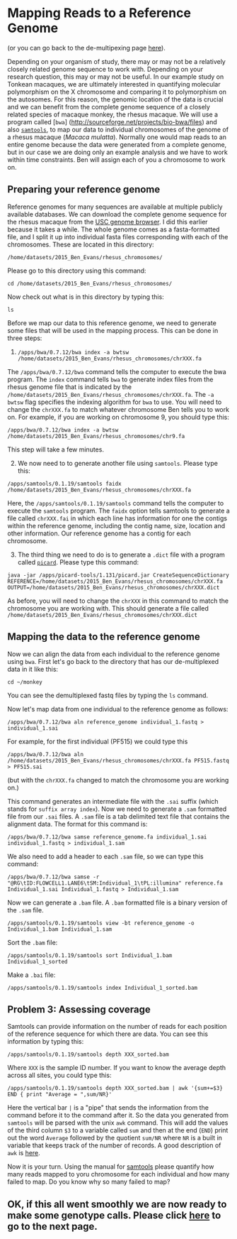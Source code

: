 # Mapping Reads to a Reference Genome

(or you can go back to the de-multipexing page [here](https://github.com/evansbenj/Reduced-Representation-Workshop/blob/master/3_De-multiplexing.md)).

Depending on your organism of study, there may or may not be a relatively closely related genome sequence to work with.  Depending on your research question, this may or may not be useful.  In our example study on Tonkean macaques, we are ultimately interested in quantifying molecular polymorphism on the X chromosome and comparing it to polymorphism on the autosomes.  For this reason, the genomic location of the data is crucial and we can benefit from the complete genome sequence of a closely related species of macaque monkey, the rhesus macaque.  We will use a program called [`bwa`] (http://sourceforge.net/projects/bio-bwa/files) and also [`samtools`](http://samtools.sourceforge.net/), to map our data to individual chromosomes of the genome of a rhesus macaque (*Macaca mulatta*).  Normally one would map reads to an entire genome because the data were generated from a complete genome, but in our case we are doing only an example analysis and we have to work within time constraints.  Ben will assign each of you a chromosome to work on.

## Preparing your reference genome

Reference genomes for many sequences are available at multiple publicly available databases.  We can download the complete genome sequence for the rhesus macaque from the [USC genome browser](http://hgdownload.cse.ucsc.edu/downloads.html#rhesus).  I did this earlier because it takes a while.  The whole genome comes as a fasta-formatted file, and I split it up into individual fasta files corresponding with each of the chromosomes.  These are located in this directory:

`/home/datasets/2015_Ben_Evans/rhesus_chromosomes/`

Please go to this directory using this command:

`cd /home/datasets/2015_Ben_Evans/rhesus_chromosomes/`

Now check out what is in this directory by typing this:

`ls`

Before we map our data to this reference genome, we need to generate some files that will be used in the mapping process.  This can be done in three steps:

1. `/apps/bwa/0.7.12/bwa index -a bwtsw /home/datasets/2015_Ben_Evans/rhesus_chromosomes/chrXXX.fa`

  The `/apps/bwa/0.7.12/bwa` command tells the computer to execute the bwa program.  The `index` command tells `bwa` to generate index files from the rhesus genome file that is indicated by the `/home/datasets/2015_Ben_Evans/rhesus_chromosomes/chrXXX.fa`. The `-a bwtsw` flag specifies the indexing algorithm for `bwa` to use.  You will need to change the `chrXXX.fa` to match whatever chromosome Ben tells you to work on.  For example, if you are working on chromosome 9, you should type this:

  `/apps/bwa/0.7.12/bwa index -a bwtsw /home/datasets/2015_Ben_Evans/rhesus_chromosomes/chr9.fa`  
  
  This step will take a few minutes.

2. We now need to to generate another file using `samtools`.  Please type this:

  `/apps/samtools/0.1.19/samtools faidx /home/datasets/2015_Ben_Evans/rhesus_chromosomes/chrXXX.fa`

  Here, the `/apps/samtools/0.1.19/samtools` command tells the computer to execute the `samtools` program.  The `faidx` option tells samtools to generate a file called `chrXXX.fai` in which each line has information for one the contigs within the reference genome, including the contig name, size, location and other information.  Our reference genome has a contig for each chromosome.

3.  The third thing we need to do is to generate a `.dict` file with a program called [`picard`](http://broadinstitute.github.io/picard/).  Please type this command:

  `java -jar /apps/picard-tools/1.131/picard.jar CreateSequenceDictionary REFERENCE=/home/datasets/2015_Ben_Evans/rhesus_chromosomes/chrXXX.fa OUTPUT=/home/datasets/2015_Ben_Evans/rhesus_chromosomes/chrXXX.dict`

  As before, you will need to change the `chrXXX` in this command to match the chromosome you are working with.  This should generate a file called `/home/datasets/2015_Ben_Evans/rhesus_chromosomes/chrXXX.dict`

## Mapping the data to the reference genome

Now we can align the data from each individual to the reference genome using `bwa`.  First let's go back to the directory that has our de-multiplexed data in it like this:

`cd ~/monkey`

You can see the demultiplexed fastq files by typing the `ls` command.

Now let's map data from one individual to the reference genome as follows:

`/apps/bwa/0.7.12/bwa aln reference_genome individual_1.fastq > individual_1.sai`

For example, for the first individual (PF515) we could type this

`/apps/bwa/0.7.12/bwa aln /home/datasets/2015_Ben_Evans/rhesus_chromosomes/chrXXX.fa PF515.fastq > PF515.sai`

(but with the `chrXXX.fa` changed to match the chromosome you are working on.)

This command generates an intermediate file with the `.sai` suffix (which stands for `suffix array index`). Now we need to generate a `.sam` formatted file from our `.sai` files.  A `.sam` file is a tab delimited text file that contains the alignment data.  The format for this command is:

`/apps/bwa/0.7.12/bwa samse reference_genome.fa individual_1.sai individual_1.fastq > individual_1.sam`

We also need to add a header to each `.sam` file, so we can type this command:

`/apps/bwa/0.7.12/bwa samse -r "@RG\tID:FLOWCELL1.LANE6\tSM:Individual_1\tPL:illumina" reference.fa Individual_1.sai Individual_1.fastq > Individual_1.sam`

Now we can generate a `.bam` file.  A `.bam` formatted file is a binary version of the `.sam` file.

`/apps/samtools/0.1.19/samtools view -bt reference_genome -o Individual_1.bam Individual_1.sam`

Sort the `.bam` file:

`/apps/samtools/0.1.19/samtools sort Individual_1.bam Individual_1_sorted`

Make a `.bai` file:

`/apps/samtools/0.1.19/samtools index Individual_1_sorted.bam`

## Problem 3: Assessing coverage

Samtools can provide information on the number of reads for each position of the reference sequence for which there are data.  You can see this information by typing this:

`/apps/samtools/0.1.19/samtools depth XXX_sorted.bam`

Where `XXX` is the sample ID number.  If you want to know the average depth across all sites, you could type this:

`/apps/samtools/0.1.19/samtools depth XXX_sorted.bam | awk '{sum+=$3} END { print "Average = ",sum/NR}'`

Here the vertical bar `|` is a "pipe" that sends the information from the command before it to the command after it.  So the data you generated from `samtools` will be parsed with the unix `awk` command.  This will add the values of the third column `$3` to a variable called `sum` and then at the end (`END`) print out the word `Average` followed by the quotient `sum/NR` where `NR` is a built in variable that keeps track of the number of records.  A good description of `awk` is [here](http://www.folkstalk.com/2011/12/good-examples-of-awk-command-in-unix.html).

Now it is your turn.  Using the manual for [samtools](http://www.htslib.org/doc/samtools-0.1.19.html) please quantify how many reads mapped to yoru chromosome for each individual and how many failed to map.  Do you know why so many failed to map?



## OK, if this all went smoothly we are now ready to make some genotype calls.  Please click [here](https://github.com/evansbenj/Reduced-Representation-Workshop/blob/master/5_Automating_alignment_with_a_bash_script.md) to go to the next page.
